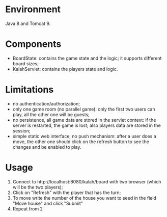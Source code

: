 # Environment
Java 8 and Tomcat 9.

# Components
- BoardState: contains the game state and the logic; it supports different board sizes;
- KalahServlet: contains the players state and logic.

# Limitations
- no authentication/authorization;
- only one game room (no parallel game): only the first two users can play, all the other one will be guests;
- no persistence, all game data are stored in the servlet context: if the server is restarted, the game is lost; also players data are stored in the session;
- simple static web interface, no push mechanism: after a user does a move, the other one should click on the refresh button to see the changes and be enabled to play.

# Usage
1. Connect to http://localhost:8080/kalah/board with two browser (which will be the two players);
2. Click on "Refresh" with the player that has the turn;
3. To move write the number of the house you want to seed in the field "Move house" and click "Submit"
4. Repeat from 2